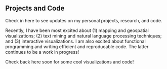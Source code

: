 ## Projects and Code    
Check in here to see updates on my personal projects, research, and code. 

Recently, I have been most excited about (1) mapping and geospatial visualizations; (2) text mining and natural language processing techniques; and (3) interactive visualizations. I am also excited about functional programming and writing efficient and reproducable code. The latter continues to be a work in progress!

Check back here soon for some cool visualizations and code!
